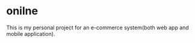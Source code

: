 # onilne
This is my personal project for an e-commerce system(both web app and mobile application).
